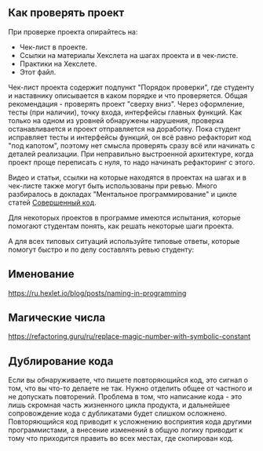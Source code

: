 ## Как проверять проект

При проверке проекта опирайтесь на:
* Чек-лист в проекте.
* Ссылки на материалы Хекслета на шагах проекта и в чек-листе.
* Практики на Хекслете.
* Этот файл.

Чек-лист проекта содержит подпункт "Порядок проверки", где студенту и наставнику описывается в каком порядке и что проверяется. Общая рекомендация - проверять проект "сверху вниз". Через оформление, тесты (при наличии), точку входа, интерфейсы главных функций. Как только на одном из уровней обнаружены нарушения, проверка останавливается и проект отправляется на доработку. Пока студент исправляет тесты и интерфейсы функций, он всё равно рефакторит код "под капотом", поэтому нет смысла проверять сразу всё или начинать с деталей реализации. При неправильно выстроенной архитектуре, когда проект проще переписать с нуля, то надо начинать рефакторинг с этого. 

Видео и статьи, ссылки на которые находятся в проектах на шагах и в чек-листе также могут быть использованы при ревью. Много разбиралось в докладах "Ментальное программирование" и цикле статей [Совершенный код](https://www.google.com/search?q=site%3Ahexlet.io%2Fblog+"Совершенный+код%3A").

Для некоторых проектов в программе имеются испытания, которые помогают студентам понять, как решать некоторые шаги проекта.

А для всех типовых ситуаций используйте типовые ответы, которые помогут быстро и по делу составлять ревью студенту:


## Именование
https://ru.hexlet.io/blog/posts/naming-in-programming

## Магические числа
https://refactoring.guru/ru/replace-magic-number-with-symbolic-constant


## Дублирование кода
Если вы обнаруживаете, что пишете повторяющийся код, это сигнал о том, что вы что-то делаете не так. Нужно отделить общее от частного и не допускать повторений. Проблема в том, что написание кода - это лишь скромная часть жизненного цикла продукта, и дальнейшее сопровождение кода с дубликатами будет слишком осложнено. Повторяющийся код приводит к  усложнению восприятия кода другими программистами, а внесение изменений в общую логику приводит к тому что приходится править во всех местах, где скопирован код.

